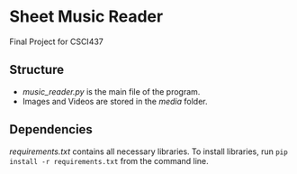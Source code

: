 # Sheet Music Reader
Final Project for CSCI437

## Structure
- *music_reader.py* is the main file of the program.
- Images and Videos are stored in the *media* folder.

## Dependencies
*requirements.txt* contains all necessary libraries.
To install libraries, run <code>pip install -r requirements.txt</code> from the command line.
